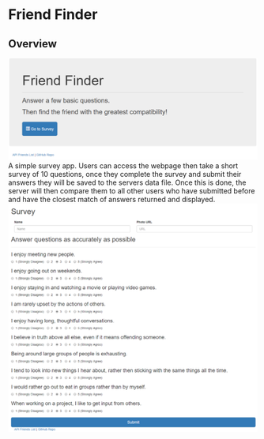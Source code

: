 # Friend Finder
## Overview
![Landing Page](./app/images/landing.png)
A simple survey app. Users can access the webpage then take a short survey of 10 questions, once they complete the survey and submit their answers they will be saved to the servers data file. Once this is done, the server will then compare them to all other users who have submitted before and have the closest match of answers returned and displayed.
![Survey Page](./app/images/survey.png)
